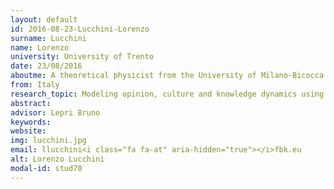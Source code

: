 ```yaml
---
layout: default 
id: 2016-08-23-Lucchini-Lorenzo
surname: Lucchini
name: Lorenzo
university: University of Trento
date: 23/08/2016
aboutme: A theoretical physicist from the University of Milano-Bicocca with a background in statistical mechanics and complex systems dynamics. Currently he is working with the Mobile-and-Social-computing lab (MobS group) at FBK and towards a PhD at the University of Trento, Italy.
from: Italy
research_topic: Modeling opinion, culture and knowledge dynamics using big data.
abstract: 
advisor: Lepri Bruno
keywords: 
website: 
img: lucchini.jpg
email: llucchini<i class="fa fa-at" aria-hidden="true"></i>fbk.eu
alt: Lorenzo Lucchini
modal-id: stud70
---
```

